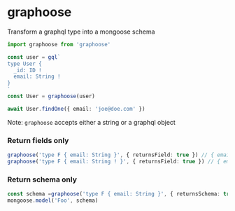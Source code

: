 graphoose
===

Transform a graphql type into a mongoose schema

```ts
import graphoose from 'graphoose'

const user = gql`
type User {
  _id: ID !
  email: String !
}
`
const User = graphoose(user)

await User.findOne({ email: 'joe@doe.com' })
```

Note: `graphoose` accepts either a string or a graphql object

### Return fields only

```ts
graphoose('type F { email: String }', { returnsField: true }) // { email: { type: String } }
graphoose('type F { email: String ! }', { returnsField: true }) // { email: { type: String, required: true } }
```

### Return schema only

```ts
const schema =graphoose('type F { email: String }', { returnsSchema: true })
mongoose.model('Foo', schema)
```
